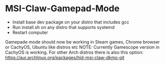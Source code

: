 # MSI-Claw-Gamepad-Mode
* Install base dev package on your distro that includes gcc
* Run install.sh on any distro that supports systemd
* Restart computer

Gamepade mode should now be working in Steam games, Chrome browser or CachyOS, Ubuntu like distros etc
NOTE: Currently Gamescope version in CachyOS is working.
For other Arch distros there is also this option: https://aur.archlinux.org/packages/hid-msi-claw-dkms-git